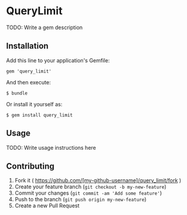 # QueryLimit

TODO: Write a gem description

## Installation

Add this line to your application's Gemfile:

    gem 'query_limit'

And then execute:

    $ bundle

Or install it yourself as:

    $ gem install query_limit

## Usage

TODO: Write usage instructions here

## Contributing

1. Fork it ( https://github.com/[my-github-username]/query_limit/fork )
2. Create your feature branch (`git checkout -b my-new-feature`)
3. Commit your changes (`git commit -am 'Add some feature'`)
4. Push to the branch (`git push origin my-new-feature`)
5. Create a new Pull Request
